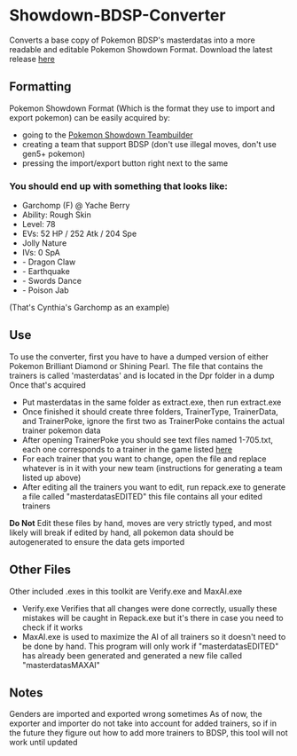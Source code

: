 # Showdown-BDSP-Converter
Converts a base copy of Pokemon BDSP's masterdatas into a more readable and editable Pokemon Showdown Format.
Download the latest release [here](https://github.com/Aldo796/Showdown-BDSP-Converter/releases)

## Formatting
Pokemon Showdown Format (Which is the format they use to import and export pokemon) can be easily acquired by:
- going to the [Pokemon Showdown Teambuilder](https://play.pokemonshowdown.com/teambuilder)
- creating a team that support BDSP (don't use illegal moves, don't use gen5+ pokemon)
- pressing the import/export button right next to the same

### You should end up with something that looks like:
- Garchomp (F) @ Yache Berry
- Ability: Rough Skin
- Level: 78
- EVs: 52 HP / 252 Atk / 204 Spe 
- Jolly Nature
- IVs: 0 SpA 
- \- Dragon Claw
- \- Earthquake
- \- Swords Dance
- \- Poison Jab

(That's Cynthia's Garchomp as an example)

## Use
To use the converter, first you have to have a dumped version of either Pokemon Brilliant Diamond or Shining Pearl.
The file that contains the trainers is called 'masterdatas' and is located in the Dpr folder in a dump
Once that's acquired
- Put masterdatas in the same folder as extract.exe, then run extract.exe
- Once finished it should create three folders, TrainerType, TrainerData, and TrainerPoke, ignore the first two as TrainerPoke contains the actual trainer pokemon data
- After opening TrainerPoke you should see text files named 1-705.txt, each one corresponds to a trainer in the game listed [here](https://docs.google.com/spreadsheets/d/17scGmh9vqeCGClY6ZBdY3mHlT3pfacRigc2mmfgDHwg/edit?usp=sharing)
- For each trainer that you want to change, open the file and replace whatever is in it with your new team (instructions for generating a team listed up above)
- After editing all the trainers you want to edit, run repack.exe to generate a file called "masterdatasEDITED" this file contains all your edited trainers

**Do Not** Edit these files by hand, moves are very strictly typed, and most likely will break if edited by hand, all pokemon data should be autogenerated to ensure the data gets imported

## Other Files
Other included .exes in this toolkit are Verify.exe and MaxAI.exe
- Verify.exe Verifies that all changes were done correctly, usually these mistakes will be caught in Repack.exe but it's there in case you need to check if it works
- MaxAI.exe is used to maximize the AI of all trainers so it doesn't need to be done by hand. This program will only work if "masterdatasEDITED" has already been generated and generated a new file called "masterdatasMAXAI"

## Notes
Genders are imported and exported wrong sometimes
As of now, the exporter and importer do not take into account for added trainers, so if in the future they figure out how to add more trainers to BDSP, this tool will not work until updated
